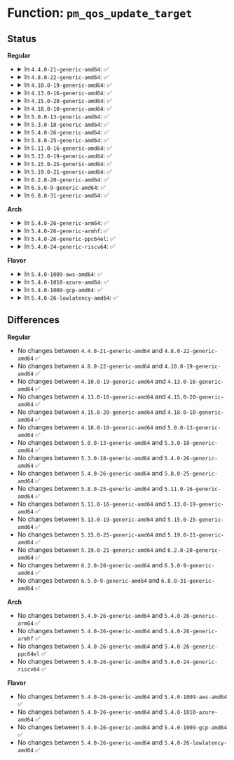 # Function: <code>pm_qos_update_target</code>

## Status
<b>Regular</b>
<ul>
<li>
<details>
<summary>In <code>4.4.0-21-generic-amd64</code>: ✅</summary>

```c
int pm_qos_update_target(struct pm_qos_constraints * c, struct plist_node * node, enum pm_qos_req_action action, int value)
```

```json
{
  "name": "pm_qos_update_target",
  "collision_type": "Unique Global",
  "inline_type": "No",
  "funcs": [
    {
      "addr": 18446744071579681328,
      "name": "pm_qos_update_target",
      "external": true,
      "loc": "kernel/power/qos.c:273",
      "file": "kernel/power/qos.c",
      "inline": "seen, unknown",
      "caller_inline": [],
      "caller_func": [
        "kernel/power/qos.c:pm_qos_work_fn",
        "kernel/power/qos.c:pm_qos_update_request_timeout",
        "drivers/base/power/qos.c:apply_constraint",
        "drivers/base/power/qos.c:apply_constraint"
      ]
    }
  ],
  "symbols": [
    {
      "addr": 18446744071579681328,
      "name": "pm_qos_update_target",
      "section": ".text",
      "bind": "STB_GLOBAL",
      "size": 541
    }
  ]
}
```
</details>
</li>
<li>
<details>
<summary>In <code>4.8.0-22-generic-amd64</code>: ✅</summary>

```c
int pm_qos_update_target(struct pm_qos_constraints * c, struct plist_node * node, enum pm_qos_req_action action, int value)
```

```json
{
  "name": "pm_qos_update_target",
  "collision_type": "Unique Global",
  "inline_type": "No",
  "funcs": [
    {
      "addr": 18446744071579700528,
      "name": "pm_qos_update_target",
      "external": true,
      "loc": "kernel/power/qos.c:273",
      "file": "kernel/power/qos.c",
      "inline": "seen, unknown",
      "caller_inline": [],
      "caller_func": [
        "kernel/power/qos.c:pm_qos_update_request_timeout",
        "kernel/power/qos.c:pm_qos_work_fn",
        "drivers/base/power/qos.c:apply_constraint",
        "drivers/base/power/qos.c:apply_constraint"
      ]
    }
  ],
  "symbols": [
    {
      "addr": 18446744071579700528,
      "name": "pm_qos_update_target",
      "section": ".text",
      "bind": "STB_GLOBAL",
      "size": 548
    }
  ]
}
```
</details>
</li>
<li>
<details>
<summary>In <code>4.10.0-19-generic-amd64</code>: ✅</summary>

```c
int pm_qos_update_target(struct pm_qos_constraints * c, struct plist_node * node, enum pm_qos_req_action action, int value)
```

```json
{
  "name": "pm_qos_update_target",
  "collision_type": "Unique Global",
  "inline_type": "No",
  "funcs": [
    {
      "addr": 18446744071579727776,
      "name": "pm_qos_update_target",
      "external": true,
      "loc": "kernel/power/qos.c:273",
      "file": "kernel/power/qos.c",
      "inline": "seen, unknown",
      "caller_inline": [],
      "caller_func": [
        "kernel/power/qos.c:pm_qos_update_request_timeout",
        "kernel/power/qos.c:pm_qos_work_fn",
        "drivers/base/power/qos.c:apply_constraint",
        "drivers/base/power/qos.c:apply_constraint"
      ]
    }
  ],
  "symbols": [
    {
      "addr": 18446744071579727776,
      "name": "pm_qos_update_target",
      "section": ".text",
      "bind": "STB_GLOBAL",
      "size": 548
    }
  ]
}
```
</details>
</li>
<li>
<details>
<summary>In <code>4.13.0-16-generic-amd64</code>: ✅</summary>

```c
int pm_qos_update_target(struct pm_qos_constraints * c, struct plist_node * node, enum pm_qos_req_action action, int value)
```

```json
{
  "name": "pm_qos_update_target",
  "collision_type": "Unique Global",
  "inline_type": "No",
  "funcs": [
    {
      "addr": 18446744071579723776,
      "name": "pm_qos_update_target",
      "external": true,
      "loc": "kernel/power/qos.c:273",
      "file": "kernel/power/qos.c",
      "inline": "seen, unknown",
      "caller_inline": [],
      "caller_func": [
        "kernel/power/qos.c:pm_qos_update_request_timeout",
        "kernel/power/qos.c:pm_qos_work_fn",
        "drivers/base/power/qos.c:apply_constraint",
        "drivers/base/power/qos.c:apply_constraint"
      ]
    }
  ],
  "symbols": [
    {
      "addr": 18446744071579723776,
      "name": "pm_qos_update_target",
      "section": ".text",
      "bind": "STB_GLOBAL",
      "size": 529
    }
  ]
}
```
</details>
</li>
<li>
<details>
<summary>In <code>4.15.0-20-generic-amd64</code>: ✅</summary>

```c
int pm_qos_update_target(struct pm_qos_constraints * c, struct plist_node * node, enum pm_qos_req_action action, int value)
```

```json
{
  "name": "pm_qos_update_target",
  "collision_type": "Unique Global",
  "inline_type": "No",
  "funcs": [
    {
      "addr": 18446744071579756432,
      "name": "pm_qos_update_target",
      "external": true,
      "loc": "kernel/power/qos.c:273",
      "file": "kernel/power/qos.c",
      "inline": "seen, unknown",
      "caller_inline": [],
      "caller_func": [
        "kernel/power/qos.c:pm_qos_update_request_timeout",
        "kernel/power/qos.c:pm_qos_work_fn",
        "drivers/base/power/qos.c:apply_constraint",
        "drivers/base/power/qos.c:apply_constraint"
      ]
    }
  ],
  "symbols": [
    {
      "addr": 18446744071579756432,
      "name": "pm_qos_update_target",
      "section": ".text",
      "bind": "STB_GLOBAL",
      "size": 532
    }
  ]
}
```
</details>
</li>
<li>
<details>
<summary>In <code>4.18.0-10-generic-amd64</code>: ✅</summary>

```c
int pm_qos_update_target(struct pm_qos_constraints * c, struct plist_node * node, enum pm_qos_req_action action, int value)
```

```json
{
  "name": "pm_qos_update_target",
  "collision_type": "Unique Global",
  "inline_type": "No",
  "funcs": [
    {
      "addr": 18446744071579790800,
      "name": "pm_qos_update_target",
      "external": true,
      "loc": "kernel/power/qos.c:272",
      "file": "kernel/power/qos.c",
      "inline": "seen, unknown",
      "caller_inline": [],
      "caller_func": [
        "kernel/power/qos.c:pm_qos_update_request_timeout",
        "kernel/power/qos.c:pm_qos_work_fn",
        "drivers/base/power/qos.c:apply_constraint",
        "drivers/base/power/qos.c:apply_constraint"
      ]
    }
  ],
  "symbols": [
    {
      "addr": 18446744071579790800,
      "name": "pm_qos_update_target",
      "section": ".text",
      "bind": "STB_GLOBAL",
      "size": 536
    }
  ]
}
```
</details>
</li>
<li>
<details>
<summary>In <code>5.0.0-13-generic-amd64</code>: ✅</summary>

```c
int pm_qos_update_target(struct pm_qos_constraints * c, struct plist_node * node, enum pm_qos_req_action action, int value)
```

```json
{
  "name": "pm_qos_update_target",
  "collision_type": "Unique Global",
  "inline_type": "No",
  "funcs": [
    {
      "addr": 18446744071579837392,
      "name": "pm_qos_update_target",
      "external": true,
      "loc": "kernel/power/qos.c:261",
      "file": "kernel/power/qos.c",
      "inline": "seen, unknown",
      "caller_inline": [],
      "caller_func": [
        "kernel/power/qos.c:pm_qos_update_request_timeout",
        "kernel/power/qos.c:pm_qos_work_fn",
        "drivers/base/power/qos.c:apply_constraint",
        "drivers/base/power/qos.c:apply_constraint"
      ]
    }
  ],
  "symbols": [
    {
      "addr": 18446744071579837392,
      "name": "pm_qos_update_target",
      "section": ".text",
      "bind": "STB_GLOBAL",
      "size": 536
    }
  ]
}
```
</details>
</li>
<li>
<details>
<summary>In <code>5.3.0-18-generic-amd64</code>: ✅</summary>

```c
int pm_qos_update_target(struct pm_qos_constraints * c, struct plist_node * node, enum pm_qos_req_action action, int value)
```

```json
{
  "name": "pm_qos_update_target",
  "collision_type": "Unique Global",
  "inline_type": "No",
  "funcs": [
    {
      "addr": 18446744071579871360,
      "name": "pm_qos_update_target",
      "external": true,
      "loc": "kernel/power/qos.c:262",
      "file": "kernel/power/qos.c",
      "inline": "seen, unknown",
      "caller_inline": [],
      "caller_func": [
        "kernel/power/qos.c:pm_qos_update_request_timeout",
        "kernel/power/qos.c:pm_qos_work_fn",
        "drivers/base/power/qos.c:apply_constraint",
        "drivers/base/power/qos.c:apply_constraint",
        "drivers/base/power/qos.c:apply_constraint",
        "drivers/base/power/qos.c:apply_constraint"
      ]
    }
  ],
  "symbols": [
    {
      "addr": 18446744071579871360,
      "name": "pm_qos_update_target",
      "section": ".text",
      "bind": "STB_GLOBAL",
      "size": 567
    }
  ]
}
```
</details>
</li>
<li>
<details>
<summary>In <code>5.4.0-26-generic-amd64</code>: ✅</summary>

```c
int pm_qos_update_target(struct pm_qos_constraints * c, struct plist_node * node, enum pm_qos_req_action action, int value)
```

```json
{
  "name": "pm_qos_update_target",
  "collision_type": "Unique Global",
  "inline_type": "No",
  "funcs": [
    {
      "addr": 18446744071579920160,
      "name": "pm_qos_update_target",
      "external": true,
      "loc": "kernel/power/qos.c:214",
      "file": "kernel/power/qos.c",
      "inline": "seen, unknown",
      "caller_inline": [],
      "caller_func": [
        "kernel/power/qos.c:pm_qos_update_request_timeout",
        "kernel/power/qos.c:pm_qos_work_fn",
        "drivers/base/power/qos.c:apply_constraint",
        "drivers/base/power/qos.c:apply_constraint"
      ]
    }
  ],
  "symbols": [
    {
      "addr": 18446744071579920160,
      "name": "pm_qos_update_target",
      "section": ".text",
      "bind": "STB_GLOBAL",
      "size": 567
    }
  ]
}
```
</details>
</li>
<li>
<details>
<summary>In <code>5.8.0-25-generic-amd64</code>: ✅</summary>

```c
int pm_qos_update_target(struct pm_qos_constraints * c, struct plist_node * node, enum pm_qos_req_action action, int value)
```

```json
{
  "name": "pm_qos_update_target",
  "collision_type": "Unique Global",
  "inline_type": "No",
  "funcs": [
    {
      "addr": 18446744071579964544,
      "name": "pm_qos_update_target",
      "external": true,
      "loc": "kernel/power/qos.c:98",
      "file": "kernel/power/qos.c",
      "inline": "seen, unknown",
      "caller_inline": [],
      "caller_func": [
        "kernel/power/qos.c:freq_qos_remove_request",
        "kernel/power/qos.c:freq_qos_remove_request",
        "drivers/base/power/qos.c:apply_constraint",
        "drivers/base/power/qos.c:apply_constraint"
      ]
    }
  ],
  "symbols": [
    {
      "addr": 18446744071579964544,
      "name": "pm_qos_update_target",
      "section": ".text",
      "bind": "STB_GLOBAL",
      "size": 336
    }
  ]
}
```
</details>
</li>
<li>
<details>
<summary>In <code>5.11.0-16-generic-amd64</code>: ✅</summary>

```c
int pm_qos_update_target(struct pm_qos_constraints * c, struct plist_node * node, enum pm_qos_req_action action, int value)
```

```json
{
  "name": "pm_qos_update_target",
  "collision_type": "Unique Global",
  "inline_type": "No",
  "funcs": [
    {
      "addr": 18446744071579952640,
      "name": "pm_qos_update_target",
      "external": true,
      "loc": "kernel/power/qos.c:98",
      "file": "kernel/power/qos.c",
      "inline": "seen, unknown",
      "caller_inline": [],
      "caller_func": [
        "kernel/power/qos.c:freq_qos_remove_request",
        "kernel/power/qos.c:freq_qos_remove_request",
        "drivers/base/power/qos.c:apply_constraint",
        "drivers/base/power/qos.c:apply_constraint"
      ]
    }
  ],
  "symbols": [
    {
      "addr": 18446744071579952640,
      "name": "pm_qos_update_target",
      "section": ".text",
      "bind": "STB_GLOBAL",
      "size": 313
    }
  ]
}
```
</details>
</li>
<li>
<details>
<summary>In <code>5.13.0-19-generic-amd64</code>: ✅</summary>

```c
int pm_qos_update_target(struct pm_qos_constraints * c, struct plist_node * node, enum pm_qos_req_action action, int value)
```

```json
{
  "name": "pm_qos_update_target",
  "collision_type": "Unique Global",
  "inline_type": "No",
  "funcs": [
    {
      "addr": 18446744071579955424,
      "name": "pm_qos_update_target",
      "external": true,
      "loc": "kernel/power/qos.c:98",
      "file": "kernel/power/qos.c",
      "inline": "seen, unknown",
      "caller_inline": [],
      "caller_func": [
        "kernel/power/qos.c:freq_qos_remove_request",
        "kernel/power/qos.c:freq_qos_remove_request",
        "drivers/base/power/qos.c:apply_constraint",
        "drivers/base/power/qos.c:apply_constraint"
      ]
    }
  ],
  "symbols": [
    {
      "addr": 18446744071579955424,
      "name": "pm_qos_update_target",
      "section": ".text",
      "bind": "STB_GLOBAL",
      "size": 313
    }
  ]
}
```
</details>
</li>
<li>
<details>
<summary>In <code>5.15.0-25-generic-amd64</code>: ✅</summary>

```c
int pm_qos_update_target(struct pm_qos_constraints * c, struct plist_node * node, enum pm_qos_req_action action, int value)
```

```json
{
  "name": "pm_qos_update_target",
  "collision_type": "Unique Global",
  "inline_type": "No",
  "funcs": [
    {
      "addr": 18446744071580084608,
      "name": "pm_qos_update_target",
      "external": true,
      "loc": "kernel/power/qos.c:98",
      "file": "kernel/power/qos.c",
      "inline": "seen, unknown",
      "caller_inline": [],
      "caller_func": [
        "kernel/power/qos.c:freq_qos_remove_request",
        "kernel/power/qos.c:freq_qos_remove_request",
        "drivers/base/power/qos.c:apply_constraint",
        "drivers/base/power/qos.c:apply_constraint"
      ]
    }
  ],
  "symbols": [
    {
      "addr": 18446744071580084608,
      "name": "pm_qos_update_target",
      "section": ".text",
      "bind": "STB_GLOBAL",
      "size": 487
    }
  ]
}
```
</details>
</li>
<li>
<details>
<summary>In <code>5.19.0-21-generic-amd64</code>: ✅</summary>

```c
int pm_qos_update_target(struct pm_qos_constraints * c, struct plist_node * node, enum pm_qos_req_action action, int value)
```

```json
{
  "name": "pm_qos_update_target",
  "collision_type": "Unique Global",
  "inline_type": "No",
  "funcs": [
    {
      "addr": 18446744071580220896,
      "name": "pm_qos_update_target",
      "external": true,
      "loc": "kernel/power/qos.c:98",
      "file": "kernel/power/qos.c",
      "inline": "seen, unknown",
      "caller_inline": [],
      "caller_func": [
        "kernel/power/qos.c:freq_qos_remove_request",
        "kernel/power/qos.c:freq_qos_remove_request",
        "kernel/power/qos.c:cpu_latency_qos_remove_request",
        "drivers/base/power/qos.c:apply_constraint",
        "drivers/base/power/qos.c:apply_constraint"
      ]
    }
  ],
  "symbols": [
    {
      "addr": 18446744071580220896,
      "name": "pm_qos_update_target",
      "section": ".text",
      "bind": "STB_GLOBAL",
      "size": 513
    }
  ]
}
```
</details>
</li>
<li>
<details>
<summary>In <code>6.2.0-20-generic-amd64</code>: ✅</summary>

```c
int pm_qos_update_target(struct pm_qos_constraints * c, struct plist_node * node, enum pm_qos_req_action action, int value)
```

```json
{
  "name": "pm_qos_update_target",
  "collision_type": "Unique Global",
  "inline_type": "No",
  "funcs": [
    {
      "addr": 18446744071580411568,
      "name": "pm_qos_update_target",
      "external": true,
      "loc": "kernel/power/qos.c:98",
      "file": "kernel/power/qos.c",
      "inline": "seen, unknown",
      "caller_inline": [],
      "caller_func": [
        "kernel/power/qos.c:freq_qos_remove_request",
        "kernel/power/qos.c:freq_qos_remove_request",
        "kernel/power/qos.c:cpu_latency_qos_remove_request",
        "drivers/base/power/qos.c:apply_constraint",
        "drivers/base/power/qos.c:apply_constraint"
      ]
    }
  ],
  "symbols": [
    {
      "addr": 18446744071580411568,
      "name": "pm_qos_update_target",
      "section": ".text",
      "bind": "STB_GLOBAL",
      "size": 513
    }
  ]
}
```
</details>
</li>
<li>
<details>
<summary>In <code>6.5.0-9-generic-amd64</code>: ✅</summary>

```c
int pm_qos_update_target(struct pm_qos_constraints * c, struct plist_node * node, enum pm_qos_req_action action, int value)
```

```json
{
  "name": "pm_qos_update_target",
  "collision_type": "Unique Global",
  "inline_type": "No",
  "funcs": [
    {
      "addr": 18446744071580480272,
      "name": "pm_qos_update_target",
      "external": true,
      "loc": "kernel/power/qos.c:98",
      "file": "kernel/power/qos.c",
      "inline": "seen, unknown",
      "caller_inline": [],
      "caller_func": [
        "kernel/power/qos.c:freq_qos_remove_request",
        "kernel/power/qos.c:freq_qos_remove_request",
        "kernel/power/qos.c:cpu_latency_qos_remove_request",
        "drivers/base/power/qos.c:apply_constraint",
        "drivers/base/power/qos.c:apply_constraint"
      ]
    }
  ],
  "symbols": [
    {
      "addr": 18446744071580480272,
      "name": "pm_qos_update_target",
      "section": ".text",
      "bind": "STB_GLOBAL",
      "size": 509
    }
  ]
}
```
</details>
</li>
<li>
<details>
<summary>In <code>6.8.0-31-generic-amd64</code>: ✅</summary>

```c
int pm_qos_update_target(struct pm_qos_constraints * c, struct plist_node * node, enum pm_qos_req_action action, int value)
```

```json
{
  "name": "pm_qos_update_target",
  "collision_type": "Unique Global",
  "inline_type": "No",
  "funcs": [
    {
      "addr": 18446744071580540096,
      "name": "pm_qos_update_target",
      "external": true,
      "loc": "kernel/power/qos.c:98",
      "file": "kernel/power/qos.c",
      "inline": "seen, unknown",
      "caller_inline": [],
      "caller_func": [
        "kernel/power/qos.c:freq_qos_remove_request",
        "kernel/power/qos.c:freq_qos_remove_request",
        "kernel/power/qos.c:cpu_latency_qos_remove_request",
        "drivers/base/power/qos.c:apply_constraint",
        "drivers/base/power/qos.c:apply_constraint"
      ]
    }
  ],
  "symbols": [
    {
      "addr": 18446744071580540096,
      "name": "pm_qos_update_target",
      "section": ".text",
      "bind": "STB_GLOBAL",
      "size": 509
    }
  ]
}
```
</details>
</li>
</ul>
<b>Arch</b>
<ul>
<li>
<details>
<summary>In <code>5.4.0-26-generic-arm64</code>: ✅</summary>

```c
int pm_qos_update_target(struct pm_qos_constraints * c, struct plist_node * node, enum pm_qos_req_action action, int value)
```

```json
{
  "name": "pm_qos_update_target",
  "collision_type": "Unique Global",
  "inline_type": "No",
  "funcs": [
    {
      "addr": 18446603336491127200,
      "name": "pm_qos_update_target",
      "external": true,
      "loc": "kernel/power/qos.c:214",
      "file": "kernel/power/qos.c",
      "inline": "seen, unknown",
      "caller_inline": [],
      "caller_func": [
        "kernel/power/qos.c:pm_qos_update_request_timeout",
        "kernel/power/qos.c:pm_qos_work_fn",
        "drivers/base/power/qos.c:apply_constraint",
        "drivers/base/power/qos.c:apply_constraint"
      ]
    }
  ],
  "symbols": [
    {
      "addr": 18446603336491127200,
      "name": "pm_qos_update_target",
      "section": ".text",
      "bind": "STB_GLOBAL",
      "size": 720
    }
  ]
}
```
</details>
</li>
<li>
<details>
<summary>In <code>5.4.0-26-generic-armhf</code>: ✅</summary>

```c
int pm_qos_update_target(struct pm_qos_constraints * c, struct plist_node * node, enum pm_qos_req_action action, int value)
```

```json
{
  "name": "pm_qos_update_target",
  "collision_type": "Unique Global",
  "inline_type": "No",
  "funcs": [
    {
      "addr": 3225125480,
      "name": "pm_qos_update_target",
      "external": true,
      "loc": "kernel/power/qos.c:214",
      "file": "kernel/power/qos.c",
      "inline": "seen, unknown",
      "caller_inline": [],
      "caller_func": [
        "kernel/power/qos.c:pm_qos_update_request_timeout",
        "kernel/power/qos.c:pm_qos_work_fn",
        "drivers/base/power/qos.c:apply_constraint",
        "drivers/base/power/qos.c:apply_constraint"
      ]
    }
  ],
  "symbols": [
    {
      "addr": 3225125480,
      "name": "pm_qos_update_target",
      "section": ".text",
      "bind": "STB_GLOBAL",
      "size": 604
    }
  ]
}
```
</details>
</li>
<li>
<details>
<summary>In <code>5.4.0-26-generic-ppc64el</code>: ✅</summary>

```c
int pm_qos_update_target(struct pm_qos_constraints * c, struct plist_node * node, enum pm_qos_req_action action, int value)
```

```json
{
  "name": "pm_qos_update_target",
  "collision_type": "Unique Global",
  "inline_type": "No",
  "funcs": [
    {
      "addr": 13835058055284017280,
      "name": "pm_qos_update_target",
      "external": true,
      "loc": "kernel/power/qos.c:214",
      "file": "kernel/power/qos.c",
      "inline": "seen, unknown",
      "caller_inline": [],
      "caller_func": [
        "kernel/power/qos.c:pm_qos_update_request_timeout",
        "kernel/power/qos.c:pm_qos_work_fn",
        "drivers/base/power/qos.c:apply_constraint",
        "drivers/base/power/qos.c:apply_constraint"
      ]
    }
  ],
  "symbols": [
    {
      "addr": 13835058055284017280,
      "name": "pm_qos_update_target",
      "section": ".text",
      "bind": "STB_GLOBAL",
      "size": 744
    }
  ]
}
```
</details>
</li>
<li>
<details>
<summary>In <code>5.4.0-24-generic-riscv64</code>: ✅</summary>

```c
int pm_qos_update_target(struct pm_qos_constraints * c, struct plist_node * node, enum pm_qos_req_action action, int value)
```

```json
{
  "name": "pm_qos_update_target",
  "collision_type": "Unique Global",
  "inline_type": "No",
  "funcs": [
    {
      "addr": 18446743936271698702,
      "name": "pm_qos_update_target",
      "external": true,
      "loc": "kernel/power/qos.c:214",
      "file": "kernel/power/qos.c",
      "inline": "seen, unknown",
      "caller_inline": [],
      "caller_func": [
        "kernel/power/qos.c:pm_qos_update_request_timeout",
        "kernel/power/qos.c:pm_qos_work_fn",
        "drivers/base/power/qos.c:apply_constraint",
        "drivers/base/power/qos.c:apply_constraint"
      ]
    }
  ],
  "symbols": [
    {
      "addr": 18446743936271698702,
      "name": "pm_qos_update_target",
      "section": ".text",
      "bind": "STB_GLOBAL",
      "size": 472
    }
  ]
}
```
</details>
</li>
</ul>
<b>Flavor</b>
<ul>
<li>
<details>
<summary>In <code>5.4.0-1009-aws-amd64</code>: ✅</summary>

```c
int pm_qos_update_target(struct pm_qos_constraints * c, struct plist_node * node, enum pm_qos_req_action action, int value)
```

```json
{
  "name": "pm_qos_update_target",
  "collision_type": "Unique Global",
  "inline_type": "No",
  "funcs": [
    {
      "addr": 18446744071579892272,
      "name": "pm_qos_update_target",
      "external": true,
      "loc": "kernel/power/qos.c:214",
      "file": "kernel/power/qos.c",
      "inline": "seen, unknown",
      "caller_inline": [],
      "caller_func": [
        "kernel/power/qos.c:pm_qos_update_request_timeout",
        "kernel/power/qos.c:pm_qos_work_fn",
        "drivers/base/power/qos.c:apply_constraint",
        "drivers/base/power/qos.c:apply_constraint"
      ]
    }
  ],
  "symbols": [
    {
      "addr": 18446744071579892272,
      "name": "pm_qos_update_target",
      "section": ".text",
      "bind": "STB_GLOBAL",
      "size": 567
    }
  ]
}
```
</details>
</li>
<li>
<details>
<summary>In <code>5.4.0-1010-azure-amd64</code>: ✅</summary>

```c
int pm_qos_update_target(struct pm_qos_constraints * c, struct plist_node * node, enum pm_qos_req_action action, int value)
```

```json
{
  "name": "pm_qos_update_target",
  "collision_type": "Unique Global",
  "inline_type": "No",
  "funcs": [
    {
      "addr": 18446744071579827232,
      "name": "pm_qos_update_target",
      "external": true,
      "loc": "kernel/power/qos.c:214",
      "file": "kernel/power/qos.c",
      "inline": "seen, unknown",
      "caller_inline": [],
      "caller_func": [
        "kernel/power/qos.c:pm_qos_update_request_timeout",
        "kernel/power/qos.c:pm_qos_work_fn",
        "drivers/base/power/qos.c:apply_constraint",
        "drivers/base/power/qos.c:apply_constraint"
      ]
    }
  ],
  "symbols": [
    {
      "addr": 18446744071579827232,
      "name": "pm_qos_update_target",
      "section": ".text",
      "bind": "STB_GLOBAL",
      "size": 567
    }
  ]
}
```
</details>
</li>
<li>
<details>
<summary>In <code>5.4.0-1009-gcp-amd64</code>: ✅</summary>

```c
int pm_qos_update_target(struct pm_qos_constraints * c, struct plist_node * node, enum pm_qos_req_action action, int value)
```

```json
{
  "name": "pm_qos_update_target",
  "collision_type": "Unique Global",
  "inline_type": "No",
  "funcs": [
    {
      "addr": 18446744071579880432,
      "name": "pm_qos_update_target",
      "external": true,
      "loc": "kernel/power/qos.c:214",
      "file": "kernel/power/qos.c",
      "inline": "seen, unknown",
      "caller_inline": [],
      "caller_func": [
        "kernel/power/qos.c:pm_qos_update_request_timeout",
        "kernel/power/qos.c:pm_qos_work_fn",
        "drivers/base/power/qos.c:apply_constraint",
        "drivers/base/power/qos.c:apply_constraint"
      ]
    }
  ],
  "symbols": [
    {
      "addr": 18446744071579880432,
      "name": "pm_qos_update_target",
      "section": ".text",
      "bind": "STB_GLOBAL",
      "size": 567
    }
  ]
}
```
</details>
</li>
<li>
<details>
<summary>In <code>5.4.0-26-lowlatency-amd64</code>: ✅</summary>

```c
int pm_qos_update_target(struct pm_qos_constraints * c, struct plist_node * node, enum pm_qos_req_action action, int value)
```

```json
{
  "name": "pm_qos_update_target",
  "collision_type": "Unique Global",
  "inline_type": "No",
  "funcs": [
    {
      "addr": 18446744071579926048,
      "name": "pm_qos_update_target",
      "external": true,
      "loc": "kernel/power/qos.c:214",
      "file": "kernel/power/qos.c",
      "inline": "seen, unknown",
      "caller_inline": [],
      "caller_func": [
        "kernel/power/qos.c:pm_qos_update_request_timeout",
        "kernel/power/qos.c:pm_qos_work_fn",
        "drivers/base/power/qos.c:apply_constraint",
        "drivers/base/power/qos.c:apply_constraint"
      ]
    }
  ],
  "symbols": [
    {
      "addr": 18446744071579926048,
      "name": "pm_qos_update_target",
      "section": ".text",
      "bind": "STB_GLOBAL",
      "size": 592
    }
  ]
}
```
</details>
</li>
</ul>

## Differences
<b>Regular</b>
<ul>
<li>
No changes between <code>4.4.0-21-generic-amd64</code> and <code>4.8.0-22-generic-amd64</code> ✅
</li>
<li>
No changes between <code>4.8.0-22-generic-amd64</code> and <code>4.10.0-19-generic-amd64</code> ✅
</li>
<li>
No changes between <code>4.10.0-19-generic-amd64</code> and <code>4.13.0-16-generic-amd64</code> ✅
</li>
<li>
No changes between <code>4.13.0-16-generic-amd64</code> and <code>4.15.0-20-generic-amd64</code> ✅
</li>
<li>
No changes between <code>4.15.0-20-generic-amd64</code> and <code>4.18.0-10-generic-amd64</code> ✅
</li>
<li>
No changes between <code>4.18.0-10-generic-amd64</code> and <code>5.0.0-13-generic-amd64</code> ✅
</li>
<li>
No changes between <code>5.0.0-13-generic-amd64</code> and <code>5.3.0-18-generic-amd64</code> ✅
</li>
<li>
No changes between <code>5.3.0-18-generic-amd64</code> and <code>5.4.0-26-generic-amd64</code> ✅
</li>
<li>
No changes between <code>5.4.0-26-generic-amd64</code> and <code>5.8.0-25-generic-amd64</code> ✅
</li>
<li>
No changes between <code>5.8.0-25-generic-amd64</code> and <code>5.11.0-16-generic-amd64</code> ✅
</li>
<li>
No changes between <code>5.11.0-16-generic-amd64</code> and <code>5.13.0-19-generic-amd64</code> ✅
</li>
<li>
No changes between <code>5.13.0-19-generic-amd64</code> and <code>5.15.0-25-generic-amd64</code> ✅
</li>
<li>
No changes between <code>5.15.0-25-generic-amd64</code> and <code>5.19.0-21-generic-amd64</code> ✅
</li>
<li>
No changes between <code>5.19.0-21-generic-amd64</code> and <code>6.2.0-20-generic-amd64</code> ✅
</li>
<li>
No changes between <code>6.2.0-20-generic-amd64</code> and <code>6.5.0-9-generic-amd64</code> ✅
</li>
<li>
No changes between <code>6.5.0-9-generic-amd64</code> and <code>6.8.0-31-generic-amd64</code> ✅
</li>
</ul>
<b>Arch</b>
<ul>
<li>
No changes between <code>5.4.0-26-generic-amd64</code> and <code>5.4.0-26-generic-arm64</code> ✅
</li>
<li>
No changes between <code>5.4.0-26-generic-amd64</code> and <code>5.4.0-26-generic-armhf</code> ✅
</li>
<li>
No changes between <code>5.4.0-26-generic-amd64</code> and <code>5.4.0-26-generic-ppc64el</code> ✅
</li>
<li>
No changes between <code>5.4.0-26-generic-amd64</code> and <code>5.4.0-24-generic-riscv64</code> ✅
</li>
</ul>
<b>Flavor</b>
<ul>
<li>
No changes between <code>5.4.0-26-generic-amd64</code> and <code>5.4.0-1009-aws-amd64</code> ✅
</li>
<li>
No changes between <code>5.4.0-26-generic-amd64</code> and <code>5.4.0-1010-azure-amd64</code> ✅
</li>
<li>
No changes between <code>5.4.0-26-generic-amd64</code> and <code>5.4.0-1009-gcp-amd64</code> ✅
</li>
<li>
No changes between <code>5.4.0-26-generic-amd64</code> and <code>5.4.0-26-lowlatency-amd64</code> ✅
</li>
</ul>

